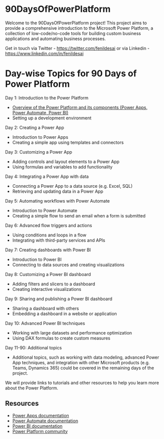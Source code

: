 # 90DaysOfPowerPlatform
Welcome to the 90DaysOfPowerPlatform project! This project aims to provide a comprehensive introduction to the Microsoft Power Platform, a collection of low-code/no-code tools for building custom business applications and automating business processes.

Get in touch via Twitter - https://twitter.com/fenildesai or via Linkedin - https://www.linkedin.com/in/fenildesai

# Day-wise Topics for 90 Days of Power Platform

Day 1: Introduction to the Power Platform
- [Overview of the Power Platform and its components (Power Apps, Power Automate, Power BI)](https://github.com/fenildesai/90DaysOfPowerPlatform/blob/33eeebe4590d9b596c87b317a097bc5eb9d443bb/Introduction.md)
- Setting up a development environment

Day 2: Creating a Power App
- Introduction to Power Apps
- Creating a simple app using templates and connectors

Day 3: Customizing a Power App
- Adding controls and layout elements to a Power App
- Using formulas and variables to add functionality

Day 4: Integrating a Power App with data
- Connecting a Power App to a data source (e.g. Excel, SQL)
- Retrieving and updating data in a Power App

Day 5: Automating workflows with Power Automate
- Introduction to Power Automate
- Creating a simple flow to send an email when a form is submitted

Day 6: Advanced flow triggers and actions
- Using conditions and loops in a flow
- Integrating with third-party services and APIs

Day 7: Creating dashboards with Power BI
- Introduction to Power BI
- Connecting to data sources and creating visualizations

Day 8: Customizing a Power BI dashboard
- Adding filters and slicers to a dashboard
- Creating interactive visualizations

Day 9: Sharing and publishing a Power BI dashboard
- Sharing a dashboard with others
- Embedding a dashboard in a website or application

Day 10: Advanced Power BI techniques
- Working with large datasets and performance optimization
- Using DAX formulas to create custom measures

Day 11-90: Additional topics
- Additional topics, such as working with data modeling, advanced Power App techniques, and integration with other Microsoft products (e.g. Teams, Dynamics 365) could be covered in the remaining days of the project.

We will provide links to tutorials and other resources to help you learn more about the Power Platform.

## Resources

- [Power Apps documentation](https://docs.microsoft.com/en-us/power-apps/)
- [Power Automate documentation](https://docs.microsoft.com/en-us/power-automate/)
- [Power BI documentation](https://docs.microsoft.com/en-us/power-bi/)
- [Power Platform community](https://powerusers.microsoft.com/)
